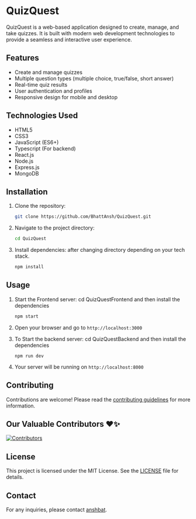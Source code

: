 # QuizQuest

QuizQuest is a web-based application designed to create, manage, and take quizzes. It is built with modern web development technologies to provide a seamless and interactive user experience.

## Features

- Create and manage quizzes
- Multiple question types (multiple choice, true/false, short answer)
- Real-time quiz results
- User authentication and profiles
- Responsive design for mobile and desktop

## Technologies Used

- HTML5
- CSS3
- JavaScript (ES6+)
- Typescript (For backend)
- React.js
- Node.js
- Express.js
- MongoDB

## Installation

1. Clone the repository:
   ```bash
   git clone https://github.com/BhattAnsh/QuizQuest.git
   ```
2. Navigate to the project directory:
   ```bash
   cd QuizQuest
   ```
3. Install dependencies: after changing directory depending on your tech stack.
   ```bash
   npm install
   ```

## Usage

1. Start the Frontend server:
   cd QuizQuestFrontend and then install the dependencies
   ```bash
   npm start
   ```
2. Open your browser and go to `http://localhost:3000`

3. To Start the backend server:
   cd QuizQuestBackend and then install the dependencies
   ```
   npm run dev
   ```
4. Your server will be running on `http://localhost:8000`

## Contributing

Contributions are welcome! Please read the [contributing guidelines](https://github.com/BhattAnsh/QuizQuest/blob/main/CONTRIBUTING.md) for more information.

## Our Valuable Contributors ❤️✨

[![Contributors](https://contrib.rocks/image?repo=BhattAnsh/Quiz-Quest)](https://github.com/BhattAnsh/Quiz-Quest/graphs/contributors)

## License

This project is licensed under the MIT License. See the [LICENSE](https://github.com/BhattAnsh/QuizQuest/blob/main/LICENSE) file for details.

## Contact

For any inquiries, please contact [anshbat](mailto:anshbhatt140@gmail.com).
